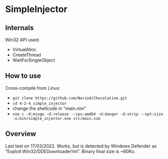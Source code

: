 # SimpleInjector

## Internals
Win32 API used:
* VirtualAlloc 
* CreateThread
* WaitForSingleObject


## How to use
Cross-compile from Linux: 
- `git clone https://github.com/Nariod/Chocolatine.git`
- `cd 4-2-4_simple_injector`
- change the shellcode in "main.nim"
- `nim c -d:mingw -d:release --cpu:amd64 -d:danger -d:strip --opt:size -o:bin/simple_injector.exe src/main.nim`


## Overview
Last test on 17/03/2022.
Works, but is detected by Windows Defender as "Exploit:Win32/DDEDownloader!ml". Binary final size is ~60Ko.